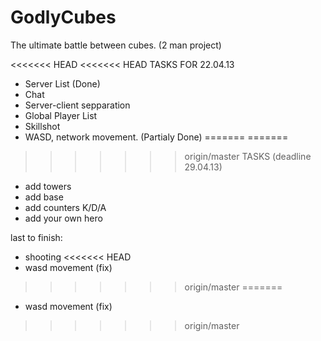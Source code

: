 GodlyCubes
==========

The ultimate battle between cubes. (2 man project)

<<<<<<< HEAD
<<<<<<< HEAD
TASKS FOR 22.04.13

- Server List (Done)
- Chat
- Server-client sepparation
- Global Player List
- Skillshot
- WASD, network movement. (Partialy Done)
=======
=======
>>>>>>> origin/master
TASKS (deadline 29.04.13)

- add towers
- add base
- add counters K/D/A
- add your own hero

last to finish:

- shooting
<<<<<<< HEAD
- wasd movement (fix)
>>>>>>> origin/master
=======
- wasd movement (fix)
>>>>>>> origin/master
